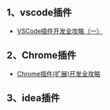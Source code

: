 
## 1、vscode插件

- [VSCode插件开发全攻略（一）](http://blog.haoji.me/vscode-plugin-overview.html)

## 2、Chrome插件

- [Chrome插件(扩展)开发全攻略](http://blog.haoji.me/chrome-plugin-develop.html)

## 3、idea插件